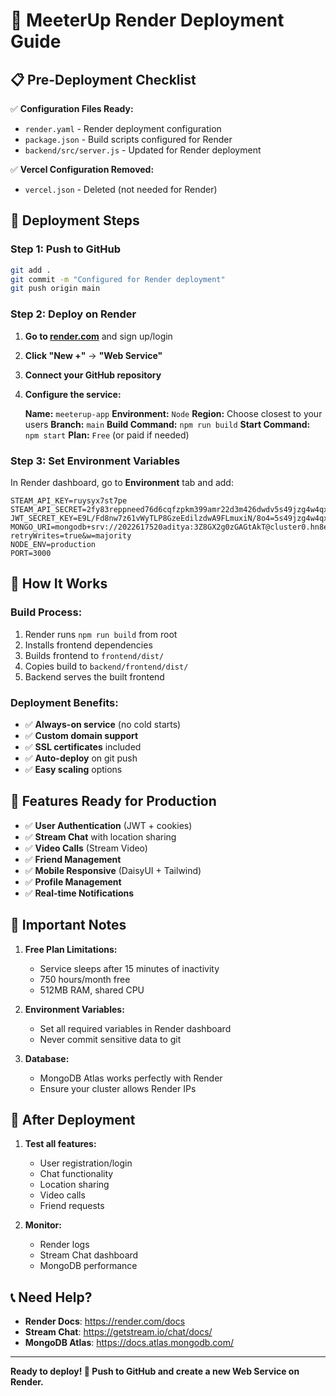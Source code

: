 # 🚀 MeeterUp Render Deployment Guide

## 📋 Pre-Deployment Checklist

✅ **Configuration Files Ready:**
- `render.yaml` - Render deployment configuration
- `package.json` - Build scripts configured for Render
- `backend/src/server.js` - Updated for Render deployment

✅ **Vercel Configuration Removed:**
- `vercel.json` - Deleted (not needed for Render)

## 🎯 **Deployment Steps**

### Step 1: Push to GitHub
```bash
git add .
git commit -m "Configured for Render deployment"
git push origin main
```

### Step 2: Deploy on Render

1. **Go to [render.com](https://render.com)** and sign up/login
2. **Click "New +"** → **"Web Service"**
3. **Connect your GitHub repository**
4. **Configure the service:**

   **Name:** `meeterup-app`
   **Environment:** `Node`
   **Region:** Choose closest to your users
   **Branch:** `main`
   **Build Command:** `npm run build`
   **Start Command:** `npm start`
   **Plan:** `Free` (or paid if needed)

### Step 3: Set Environment Variables

In Render dashboard, go to **Environment** tab and add:

```
STEAM_API_KEY=ruysyx7st7pe
STEAM_API_SECRET=2fy83reppneed76d6cqfzpkm399amr22d3m426dwdv5s49jzg4w4qxqyj6x66wdu
JWT_SECRET_KEY=E9L/Fd8nw7z61vWyTLP8GzeEdilzdwA9FLmuxiN/8o4=5s49jzg4w4qxqyj6x66wdu
MONGO_URI=mongodb+srv://2022617520aditya:3Z8GX2g0zGAGtAkT@cluster0.hn8eazk.mongodb.net/meeterup_db?retryWrites=true&w=majority
NODE_ENV=production
PORT=3000
```

## 🔧 **How It Works**

### **Build Process:**
1. Render runs `npm run build` from root
2. Installs frontend dependencies
3. Builds frontend to `frontend/dist/`
4. Copies build to `backend/frontend/dist/`
5. Backend serves the built frontend

### **Deployment Benefits:**
- ✅ **Always-on service** (no cold starts)
- ✅ **Custom domain support**
- ✅ **SSL certificates** included
- ✅ **Auto-deploy** on git push
- ✅ **Easy scaling** options

## 📱 **Features Ready for Production**

- ✅ **User Authentication** (JWT + cookies)
- ✅ **Stream Chat** with location sharing
- ✅ **Video Calls** (Stream Video)
- ✅ **Friend Management**
- ✅ **Mobile Responsive** (DaisyUI + Tailwind)
- ✅ **Profile Management**
- ✅ **Real-time Notifications**

## 🚨 **Important Notes**

1. **Free Plan Limitations:**
   - Service sleeps after 15 minutes of inactivity
   - 750 hours/month free
   - 512MB RAM, shared CPU

2. **Environment Variables:**
   - Set all required variables in Render dashboard
   - Never commit sensitive data to git

3. **Database:**
   - MongoDB Atlas works perfectly with Render
   - Ensure your cluster allows Render IPs

## 🔄 **After Deployment**

1. **Test all features:**
   - User registration/login
   - Chat functionality
   - Location sharing
   - Video calls
   - Friend requests

2. **Monitor:**
   - Render logs
   - Stream Chat dashboard
   - MongoDB performance

## 📞 **Need Help?**

- **Render Docs**: https://render.com/docs
- **Stream Chat**: https://getstream.io/chat/docs/
- **MongoDB Atlas**: https://docs.atlas.mongodb.com/

---

**Ready to deploy! 🚀 Push to GitHub and create a new Web Service on Render.**
